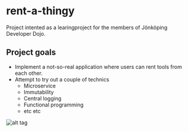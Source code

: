 # rent-a-thingy
Project intented as a learingproject for the members of Jönköping Developer Dojo.

## Project goals
 * Implement a not-so-real application where users can rent tools from each other.
 * Attempt to try out a couple of technics
	* Microservice
	* Immutability
	* Central logging
	* Functional programming
	* etc etc

![alt tag](https://travis-ci.org/buurd/rent-a-thingy.png)
